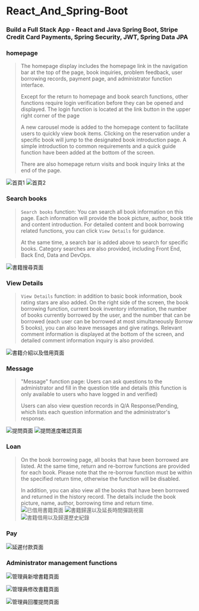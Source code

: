 # React_And_Spring-Boot
### Build a Full Stack App - React and Java Spring Boot, Stripe Credit Card Payments, Spring Security, JWT, Spring Data JPA

### homepage
>The homepage display includes the homepage link in the navigation bar at the top of the page, book inquiries, problem feedback, user borrowing records, payment page, and administrator function interface.
>
>Except for the return to homepage and book search functions, other functions require login verification before they can be opened and displayed. The login function is located at the link button in the upper right corner of the page
>
>A new carousel mode is added to the homepage content to facilitate users to quickly view book items. Clicking on the reservation under a specific book will jump to the designated book introduction page. A simple introduction to common requirements and a quick guide function have been added at the bottom of the screen.
>
>There are also homepage return visits and book inquiry links at the end of the page.

![首頁1](https://github.com/kash7452017/React_And_Spring-Boot/assets/101872264/ded2b617-9e39-44d8-9123-67ade695fb3c)
![首頁2](https://github.com/kash7452017/React_And_Spring-Boot/assets/101872264/a3a2f0a3-507a-4008-a0f5-fa3a09f7fbdb)

### Search books
>`Search books` function: You can search all book information on this page. Each information will provide the book picture, author, book title and content introduction.
For detailed content and book borrowing related functions, you can click `View Details` for guidance.
>
>At the same time, a search bar is added above to search for specific books. Category searches are also provided, including Front End, Back End, Data and DevOps.

![書籍搜尋頁面](https://github.com/kash7452017/React_And_Spring-Boot/assets/101872264/31fab931-cd3a-4fea-b9e1-569d3452cacc)

### View Details
>`View Details` function: in addition to basic book information, book rating stars are also added. On the right side of the screen, the book borrowing function, current book inventory information, the number of books currently borrowed by the user, and the number that can be borrowed (each user can be borrowed at most simultaneously Borrow 5 books), you can also leave messages and give ratings. Relevant comment information is displayed at the bottom of the screen, and detailed comment information inquiry is also provided.

![書籍介紹以及借用頁面](https://github.com/kash7452017/React_And_Spring-Boot/assets/101872264/ce6774d2-8e0d-4d20-83fc-e8ede5e12614)

### Message
>"Message" function page: Users can ask questions to the administrator and fill in the question title and details (this function is only available to users who have logged in and verified)
>
>Users can also view question records in Q/A Response/Pending, which lists each question information and the administrator's response.

![提問頁面](https://github.com/kash7452017/React_And_Spring-Boot/assets/101872264/d166c1f3-49b5-459c-b215-1662596ab967)
![提問進度確認頁面](https://github.com/kash7452017/React_And_Spring-Boot/assets/101872264/5d24c20e-db7a-4180-9ece-6e8f8174bc9e)

### Loan
>On the book borrowing page, all books that have been borrowed are listed. At the same time, return and re-borrow functions are provided for each book. Please note that the re-borrow function must be within the specified return time, otherwise the function will be disabled.
>
>In addition, you can also view all the books that have been borrowed and returned in the history record. The details include the book picture, name, author, borrowing time and return time.
![已借用書籍頁面](https://github.com/kash7452017/React_And_Spring-Boot/assets/101872264/319b76ff-0491-4e3a-8cea-332cf938a102)
![書籍歸還以及延長時間彈跳視窗](https://github.com/kash7452017/React_And_Spring-Boot/assets/101872264/9faf44e9-fefc-483b-90bf-7b5fa00d0c0b)
![書籍借用以及歸還歷史紀錄](https://github.com/kash7452017/React_And_Spring-Boot/assets/101872264/f43148b5-863f-46d1-afef-30a21b92c0d8)

### Pay
![延遲付款頁面](https://github.com/kash7452017/React_And_Spring-Boot/assets/101872264/b82d0bfb-1816-48cf-8aee-11faa5261393)

### Administrator management functions
>
![管理員新增書籍頁面](https://github.com/kash7452017/React_And_Spring-Boot/assets/101872264/dcdc2d35-6c90-4d44-8063-a8f57078d626)

![管理員修改書籍頁面](https://github.com/kash7452017/React_And_Spring-Boot/assets/101872264/5b02a992-0053-4e57-b6b9-c4ab8795e68d)

![管理員回覆提問頁面](https://github.com/kash7452017/React_And_Spring-Boot/assets/101872264/65f32585-5e2b-400d-a548-3021ebb9fd03)
